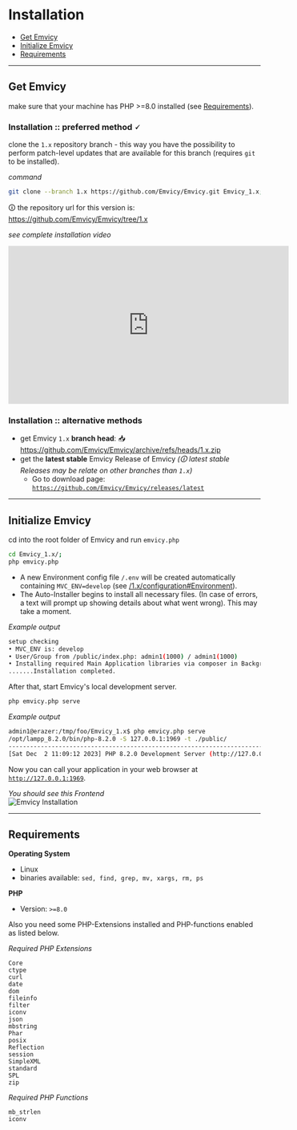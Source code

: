 
# Installation

- [Get Emvicy](#Get-Emvicy)
- [Initialize Emvicy](#Initialize_Emvicy)
- [Requirements](#Requirements)

---

<a id="Get-Emvicy"></a>
## Get Emvicy

make sure that your machine has PHP >=8.0 installed (see [Requirements](#Requirements)). 

### Installation :: preferred method 🗸

clone the `1.x` repository branch - this way you have the possibility to perform patch-level updates that are available for this branch (requires `git` to be installed).

_command_  
~~~bash
git clone --branch 1.x https://github.com/Emvicy/Emvicy.git Emvicy_1.x;
~~~

🛈 the repository url for this version is: https://github.com/Emvicy/Emvicy/tree/1.x

_see complete installation video_  
<iframe width="560" height="315" src="https://www.youtube.com/embed/Z4YmvQUjq0U?si=3DFrhwWmGFMHwR4m" title="YouTube video player" frameborder="0" allow="accelerometer; autoplay; clipboard-write; encrypted-media; gyroscope; picture-in-picture; web-share" allowfullscreen></iframe>

### Installation :: alternative methods

- get Emvicy `1.x` **branch head**: 📥 https://github.com/Emvicy/Emvicy/archive/refs/heads/1.x.zip
- get the **latest stable** Emvicy Release of Emvicy _(🛈 latest stable Releases may be relate on other branches than `1.x`)_  
  - Go to download page: <a href="https://github.com/Emvicy/Emvicy/releases/latest" target="_blank">`https://github.com/Emvicy/Emvicy/releases/latest`</a>

---

<a id="Initialize_Emvicy"></a>
## Initialize Emvicy    

cd into the root folder of Emvicy and run `emvicy.php`

~~~bash
cd Emvicy_1.x/; 
php emvicy.php
~~~
 
- A new Environment config file `/.env` will be created automatically containing `MVC_ENV=develop` (see [/1.x/configuration#Environment](/1.x/configuration#Environment)). 
- The Auto-Installer begins to install all necessary files. (In case of errors, a text will prompt up showing details about what went wrong). This may take a moment.

_Example output_  
~~~bash
setup checking
• MVC_ENV is: develop
• User/Group from /public/index.php: admin1(1000) / admin1(1000)
• Installing required Main Application libraries via composer in Background with PID 84623. Please wait.
.......Installation completed.
~~~

After that, start Emvicy's local development server.

~~~bash
php emvicy.php serve
~~~

_Example output_  
~~~bash
admin1@erazer:/tmp/foo/Emvicy_1.x$ php emvicy.php serve
/opt/lampp_8.2.0/bin/php-8.2.0 -S 127.0.0.1:1969 -t ./public/
--------------------------------------------------------------------------------
[Sat Dec  2 11:09:12 2023] PHP 8.2.0 Development Server (http://127.0.0.1:1969) started
~~~


Now you can call your application in your web browser at <a href="http://127.0.0.1:1969" target="_blank">`http://127.0.0.1:1969`</a>.

_You should see this Frontend_  
![Emvicy Installation](/doc/1.x/getting-started/emvicy-installation.png)

---

<a id="Requirements"></a>
## Requirements

**Operating System**

- Linux
- binaries available: `sed, find, grep, mv, xargs, rm, ps`

**PHP**

- Version: `>=8.0`

Also you need some PHP-Extensions installed and PHP-functions enabled as listed below.

_Required PHP Extensions_  
~~~
Core
ctype
curl
date
dom
fileinfo
filter
iconv
json
mbstring
Phar
posix
Reflection
session
SimpleXML
standard
SPL
zip
~~~

_Required PHP Functions_  
~~~
mb_strlen
iconv
~~~
